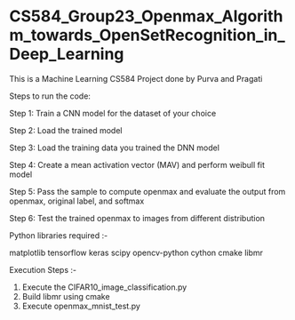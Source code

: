 # CS584_Group23_Openmax_Algorithm_towards_OpenSetRecognition_in_Deep_Learning
This is a Machine Learning CS584 Project done by Purva and Pragati

Steps to run the code:

Step 1: Train a CNN model for the dataset of your choice

Step 2: Load the trained model

Step 3: Load the training data you trained the DNN model

Step 4: Create a mean activation vector (MAV) and perform weibull fit model

Step 5: Pass the sample to compute openmax and evaluate the output from openmax, original label, and softmax

Step 6: Test the trained openmax to images from different distribution


Python libraries required :-

matplotlib
tensorflow
keras
scipy
opencv-python
cython
cmake
libmr


Execution Steps :-
1. Execute the CIFAR10_image_classification.py
2. Build libmr using cmake
3. Execute openmax_mnist_test.py
